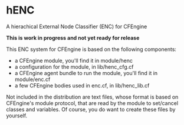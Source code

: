 # hENC

A hierachical External Node Classifier (ENC) for CFEngine

**This is work in progress and not yet ready for release**

This ENC system for CFEngine is based on the following components:

- a CFEngine module, you'll find it in module/henc
- a configuration for the module, in lib/henc_cfg.cf
- a CFEngine agent bundle to run the module, you'll find it in module/enc.cf
- a few CFEngine bodies used in enc.cf, in lib/henc_lib.cf


Not included in the distribution are text files, whose format is based on CFEngine's module protocol, that are read by the module to set/cancel classes and variables. Of course, you do want to create these files by yourself.

